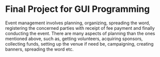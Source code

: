 # Final Project for GUI Programming 
Event management involves planning, organizing, spreading the word, registering the concerned parties with receipt of fee payment and finally conducting the event. There are many aspects of planning than the ones mentioned above, such as, getting volunteers, acquiring sponsors, collecting funds, setting up the venue if need be, campaigning, creating banners, spreading the word etc.
